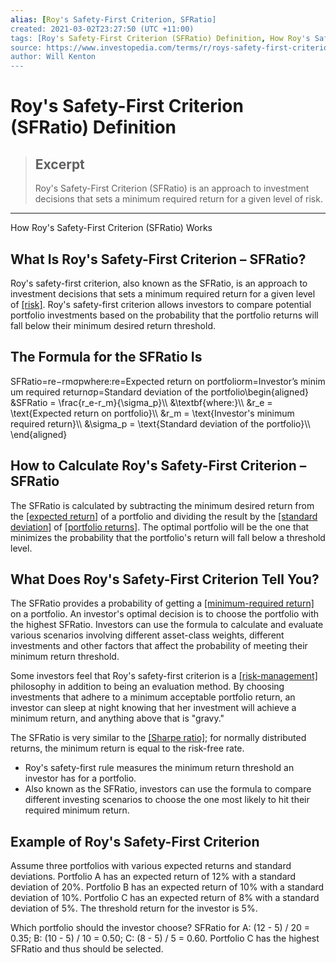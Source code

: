 ```yaml
---
alias: [Roy's Safety-First Criterion, SFRatio]
created: 2021-03-02T23:27:50 (UTC +11:00)
tags: [Roy's Safety-First Criterion (SFRatio) Definition, How Roy's Safety-First Criterion (SFRatio) Works]
source: https://www.investopedia.com/terms/r/roys-safety-first-criterion.asp
author: Will Kenton
---
```


# Roy's Safety-First Criterion (SFRatio) Definition

> ## Excerpt
> Roy's Safety-First Criterion (SFRatio) is an approach to investment decisions that sets a minimum required return for a given level of risk.

---

How Roy's Safety-First Criterion (SFRatio) Works
## What Is Roy's Safety-First Criterion – SFRatio?

Roy's safety-first criterion, also known as the SFRatio, is an approach to investment decisions that sets a minimum required return for a given level of [[risk]](https://www.investopedia.com/terms/r/risk.asp). Roy's safety-first criterion allows investors to compare potential portfolio investments based on the probability that the portfolio returns will fall below their minimum desired return threshold.

## The Formula for the SFRatio Is

SFRatio\=re−rmσpwhere:re\=Expected return on portfoliorm\=Investor’s minimum required returnσp\=Standard deviation of the portfolio\\begin{aligned} &SFRatio = \\frac{r\_e-r\_m}{\\sigma\_p}\\\\ &\\textbf{where:}\\\\ &r\_e = \\text{Expected return on portfolio}\\\\ &r\_m = \\text{Investor's minimum required return}\\\\ &\\sigma\_p = \\text{Standard deviation of the portfolio}\\\\ \\end{aligned}

## How to Calculate Roy's Safety-First Criterion – SFRatio

The SFRatio is calculated by subtracting the minimum desired return from the [[expected return]](https://www.investopedia.com/terms/e/expectedreturn.asp) of a portfolio and dividing the result by the [[standard deviation]](https://www.investopedia.com/terms/s/standarddeviation.asp) of [[portfolio returns]](https://www.investopedia.com/terms/p/portfolio-return.asp). The optimal portfolio will be the one that minimizes the probability that the portfolio's return will fall below a threshold level.

## What Does Roy's Safety-First Criterion Tell You?

The SFRatio provides a probability of getting a [[minimum-required return]](https://www.investopedia.com/terms/r/riskreturntradeoff.asp) on a portfolio. An investor's optimal decision is to choose the portfolio with the highest SFRatio. Investors can use the formula to calculate and evaluate various scenarios involving different asset-class weights, different investments and other factors that affect the probability of meeting their minimum return threshold.

Some investors feel that Roy's safety-first criterion is a [[risk-management]](https://www.investopedia.com/articles/investing/032415/how-investment-risk-quantified.asp) philosophy in addition to being an evaluation method. By choosing investments that adhere to a minimum acceptable portfolio return, an investor can sleep at night knowing that her investment will achieve a minimum return, and anything above that is "gravy."

The SFRatio is very similar to the [[Sharpe ratio]](https://www.investopedia.com/terms/s/sharperatio.asp); for normally distributed returns, the minimum return is equal to the risk-free rate.

-   Roy's safety-first rule measures the minimum return threshold an investor has for a portfolio.
-   Also known as the SFRatio, investors can use the formula to compare different investing scenarios to choose the one most likely to hit their required minimum return.

## Example of Roy's Safety-First Criterion

Assume three portfolios with various expected returns and standard deviations. Portfolio A has an expected return of 12% with a standard deviation of 20%. Portfolio B has an expected return of 10% with a standard deviation of 10%. Portfolio C has an expected return of 8% with a standard deviation of 5%. The threshold return for the investor is 5%.

Which portfolio should the investor choose? SFRatio for A: (12 - 5) / 20 = 0.35; B: (10 - 5) / 10 = 0.50; C: (8 - 5) / 5 = 0.60. Portfolio C has the highest SFRatio and thus should be selected.
